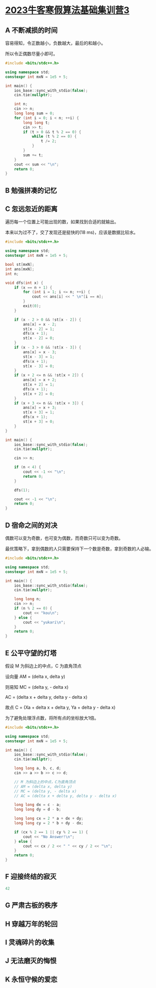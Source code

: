 # [2023牛客寒假算法基础集训营3](https://ac.nowcoder.com/acm/contest/46811)

## A 不断减损的时间

容易得知，令正数越小，负数越大，最后的和越小。

所以令正偶数尽量小即可。

```cpp
#include <bits/stdc++.h>

using namespace std;
constexpr int mxN = 1e5 + 5;

int main() {
    ios_base::sync_with_stdio(false);
    cin.tie(nullptr);

    int n;
    cin >> n;
    long long sum = 0;
    for (int i = 0; i < n; ++i) {
        long long t;
        cin >> t;
        if (t > 0 && t % 2 == 0) {
            while (t % 2 == 0) {
                t /= 2;
            }
        }
        sum += t;
    }
    cout << sum << "\n";
    return 0;
}

```

## B 勉强拼凑的记忆

## C 忽远忽近的距离

遍历每一个位置上可能出现的数，如果找到合适的就输出。

本来以为过不了，交了发现还是挺快的(18 ms)，应该是数据比较水。

```cpp
#include <bits/stdc++.h>

using namespace std;
constexpr int mxN = 1e5 + 5;

bool st[mxN];
int ans[mxN];
int n;

void dfs(int x) {
    if (x == n + 1) {
        for (int i = 1; i <= n; ++i) {
            cout << ans[i] << " \n"[i == n];
        }
        exit(0);
    }

    if (x - 2 > 0 && !st[x - 2]) {
        ans[x] = x - 2;
        st[x - 2] = 1;
        dfs(x + 1);
        st[x - 2] = 0;
    }
    if (x - 3 > 0 && !st[x - 3]) {
        ans[x] = x - 3;
        st[x - 3] = 1;
        dfs(x + 1);
        st[x - 3] = 0;
    }
    if (x + 2 <= n && !st[x + 2]) {
        ans[x] = x + 2;
        st[x + 2] = 1;
        dfs(x + 1);
        st[x + 2] = 0;
    }
    if (x + 3 <= n && !st[x + 3]) {
        ans[x] = x + 3;
        st[x + 3] = 1;
        dfs(x + 1);
        st[x + 3] = 0;
    }
}

int main() {
    ios_base::sync_with_stdio(false);
    cin.tie(nullptr);

    cin >> n;

    if (n < 4) {
        cout << -1 << "\n";
        return 0;
    }

    dfs(1);

    cout << -1 << "\n";
    return 0;
}

```

## D 宿命之间的对决

偶数可以变为奇数，也可变为偶数，而奇数只可以变为奇数。

最优策略下，拿到偶数的人只需要保持下一个数是奇数，拿到奇数的人必输。

```cpp
#include <bits/stdc++.h>

using namespace std;
constexpr int mxN = 1e5 + 5;

int main() {
    ios_base::sync_with_stdio(false);
    cin.tie(nullptr);

    long long n;
    cin >> n;
    if (n % 2 == 0) {
        cout << "kou\n";
    } else {
        cout << "yukari\n";
    }
    return 0;
}

```

## E 公平守望的灯塔

假设 M 为斜边上的中点，C 为直角顶点

设向量 AM = (delta x, delta y)

则易知 MC = (delta y, - delta x)

AC = (delta x + delta y, delta y - delta x)

故点 C = (Xa + delta x + delta y, Ya + delta y - delta x)

为了避免处理浮点数，将所有点的坐标放大1倍。

```cpp
#include <bits/stdc++.h>

using namespace std;
constexpr int mxN = 1e5 + 5;

int main() {
    ios_base::sync_with_stdio(false);
    cin.tie(nullptr);

    long long a, b, c, d;
    cin >> a >> b >> c >> d;

    // M 为斜边上的中点，C为直角顶点
    // AM = (delta x, delta y)
    // MC = (delta y, - delta x)
    // AC = (delta x + delta y, delta y - delta x)

    long long dx = c - a;
    long long dy = d - b;

    long long cx = 2 * a + dx + dy;
    long long cy = 2 * b + dy - dx;

    if (cx % 2 == 1 || cy % 2 == 1) {
        cout << "No Answer!\n";
    } else {
        cout << cx / 2 << " " << cy / 2 << "\n";
    }
    return 0;
}

```

## F 迎接终结的寂灭

```php
42
```

## G 严肃古板的秩序

## H 穿越万年的轮回

## I 灵魂碎片的收集

## J 无法磨灭的悔恨

## K 永恒守候的爱恋
